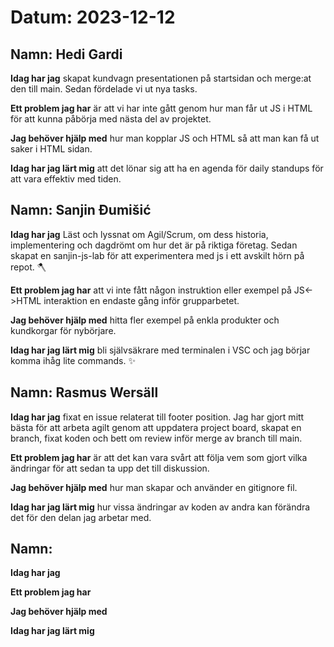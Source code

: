 # Datum: 2023-12-12

## Namn: Hedi Gardi

**Idag har jag** skapat kundvagn presentationen på startsidan och merge:at den till main. Sedan fördelade vi ut nya tasks.

**Ett problem jag har** är att vi har inte gått genom hur man får ut JS i HTML för att kunna påbörja med nästa del av projektet.

**Jag behöver hjälp med** hur man kopplar JS och HTML så att man kan få ut saker i HTML sidan.

**Idag har jag lärt mig** att det lönar sig att ha en agenda för daily standups för att vara effektiv med tiden.

## Namn: Sanjin Đumišić

**Idag har jag** Läst och lyssnat om Agil/Scrum, om dess historia, implementering och dagdrömt om hur det är på riktiga företag. Sedan skapat en sanjin-js-lab för att experimentera med js i ett avskilt hörn på repot. 🪓

**Ett problem jag har** att vi inte fått någon instruktion eller exempel på JS<->HTML interaktion en endaste gång inför grupparbetet.

**Jag behöver hjälp med** hitta fler exempel på enkla produkter och kundkorgar för nybörjare.

**Idag har jag lärt mig** bli självsäkrare med terminalen i VSC och jag börjar komma ihåg lite commands. ✨

## Namn: Rasmus Wersäll

**Idag har jag** fixat en issue relaterat till footer position. Jag har gjort mitt bästa för att arbeta agilt genom att uppdatera project board, skapat en branch, fixat koden och bett om review inför merge av branch till main.

**Ett problem jag har** är att det kan vara svårt att följa vem som gjort vilka ändringar för att sedan ta upp det till diskussion.

**Jag behöver hjälp med** hur man skapar och använder en gitignore fil.

**Idag har jag lärt mig** hur vissa ändringar av koden av andra kan förändra det för den delan jag arbetar med.

## Namn:

**Idag har jag** 

**Ett problem jag har**

**Jag behöver hjälp med**

**Idag har jag lärt mig**
